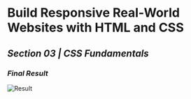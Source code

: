 # Build Responsive Real-World Websites with HTML and CSS

## _Section 03 | **CSS Fundamentals**_

### _Final Result_

![Result](screenshot.gif)
